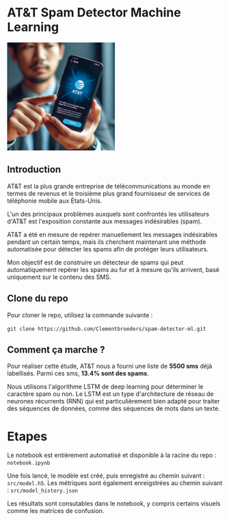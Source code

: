 # AT&T Spam Detector Machine Learning

<img src="img/image.jpg" alt="Image" width="50%" height="50%">


## Introduction

AT&T est la plus grande entreprise de télécommunications au monde en termes de revenus et le troisième plus grand fournisseur de services de téléphonie mobile aux États-Unis.

L'un des principaux problèmes auxquels sont confrontés les utilisateurs d'AT&T est l'exposition constante aux messages indésirables (spam).

AT&T a été en mesure de repérer manuellement les messages indésirables pendant un certain temps, mais ils cherchent maintenant une méthode automatisée pour détecter les spams afin de protéger leurs utilisateurs.

Mon objectif est de construire un détecteur de spams qui peut automatiquement repérer les spams au fur et à mesure qu'ils arrivent, basé uniquement sur le contenu des SMS.


## Clone du repo

Pour cloner le repo, utilisez la commande suivante :

`git clone https://github.com/Clementbroeders/spam-detector-ml.git`


## Comment ça marche ?

Pour réaliser cette étude, AT&T nous a fourni une liste de **5500 sms** déjà labellisés. Parmi ces sms, **13.4% sont des spams**.

Nous utilisons l'algorithme LSTM de deep learning pour déterminer le caractère spam ou non. Le LSTM est un type d'architecture de réseau de neurones récurrents (RNN) qui est particulièrement bien adapté pour traiter des séquences de données, comme des séquences de mots dans un texte.


# Etapes

Le notebook est entièrement automatisé et disponible à la racine du repo : `notebook.ipynb`

Une fois lancé, le modèle est créé, puis enregistré au chemin suivant : `src/model.h5`. Les métriques sont également enreigstrées au chemin suivant : `src/model_history.json`

Les résultats sont consutables dans le notebook, y compris certains visuels comme les matrices de confusion.